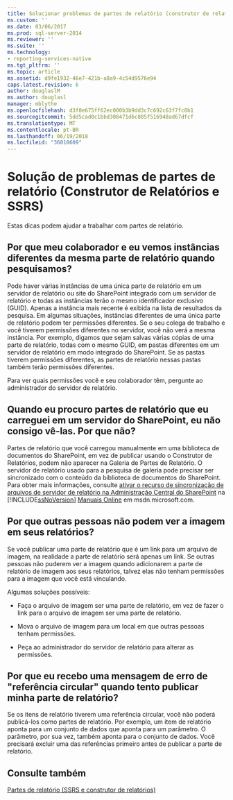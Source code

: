 ```yaml
---
title: Solucionar problemas de partes de relatório (construtor de relatórios e SSRS) | Microsoft Docs
ms.custom: ''
ms.date: 03/06/2017
ms.prod: sql-server-2014
ms.reviewer: ''
ms.suite: ''
ms.technology:
- reporting-services-native
ms.tgt_pltfrm: ''
ms.topic: article
ms.assetid: d9fe1932-46e7-421b-a8a9-4c54d9576e94
caps.latest.revision: 6
author: douglaslM
ms.author: douglasl
manager: mblythe
ms.openlocfilehash: d3f8e675ff62ec000b3b9dd3c7c692c63f7fc8b1
ms.sourcegitcommit: 5dd5cad0c1bbd308471d6c885f516948ad67dfcf
ms.translationtype: MT
ms.contentlocale: pt-BR
ms.lasthandoff: 06/19/2018
ms.locfileid: "36010609"
---
```

# <a name="troubleshoot-report-parts-report-builder-and-ssrs"></a>Solução de problemas de partes de relatório (Construtor de Relatórios e SSRS)
  Estas dicas podem ajudar a trabalhar com partes de relatório.  
  
## <a name="why-do-my-co-worker-and-i-see-different-instances-of-the-same-report-part-when-we-search-for-it"></a>Por que meu colaborador e eu vemos instâncias diferentes da mesma parte de relatório quando pesquisamos?  
 Pode haver várias instâncias de uma única parte de relatório em um servidor de relatório ou site do SharePoint integrado com um servidor de relatório e todas as instâncias terão o mesmo identificador exclusivo (GUID). Apenas a instância mais recente é exibida na lista de resultados da pesquisa. Em algumas situações, instâncias diferentes de uma única parte de relatório podem ter permissões diferentes. Se o seu colega de trabalho e você tiverem permissões diferentes no servidor, você não verá a mesma instância. Por exemplo, digamos que sejam salvas várias cópias de uma parte de relatório, todas com o mesmo GUID, em pastas diferentes em um servidor de relatório em modo integrado do SharePoint. Se as pastas tiverem permissões diferentes, as partes de relatório nessas pastas também terão permissões diferentes.  
  
 Para ver quais permissões você e seu colaborador têm, pergunte ao administrador do servidor de relatório.  
  
## <a name="when-i-search-for-report-parts-that-i-uploaded-to-a-sharepoint-server-i-do-not-see-them-why-not"></a>Quando eu procuro partes de relatório que eu carreguei em um servidor do SharePoint, eu não consigo vê-las. Por que não?  
 Partes de relatório que você carregou manualmente em uma biblioteca de documentos do SharePoint, em vez de publicar usando o Construtor de Relatórios, podem não aparecer na Galeria de Partes de Relatório. O servidor de relatório usado para a pesquisa de galeria pode precisar ser sincronizado com o conteúdo da biblioteca de documentos do SharePoint. Para obter mais informações, consulte [ativar o recurso de sincronização de arquivos de servidor de relatório na Administração Central do SharePoint](../../2014/reporting-services/activate-report-server-file-sync-feature-sharepoint-central-administration.md) na [!INCLUDE[ssNoVersion](../includes/ssnoversion-md.md)] [Manuais Online](http://go.microsoft.com/fwlink/?LinkId=154888) em msdn.microsoft.com.  
  
## <a name="why-cant-others-see-the-image-in-their-reports"></a>Por que outras pessoas não podem ver a imagem em seus relatórios?  
 Se você publicar uma parte de relatório que é um link para um arquivo de imagem, na realidade a parte de relatório será apenas um link. Se outras pessoas não puderem ver a imagem quando adicionarem a parte de relatório de imagem aos seus relatórios, talvez elas não tenham permissões para a imagem que você está vinculando.  
  
 Algumas soluções possíveis:  
  
-   Faça o arquivo de imagem ser uma parte de relatório, em vez de fazer o link para o arquivo de imagem ser uma parte de relatório.  
  
-   Mova o arquivo de imagem para um local em que outras pessoas tenham permissões.  
  
-   Peça ao administrador do servidor de relatório para alterar as permissões.  
  
## <a name="why-do-i-get-a-circular-reference-error-message-when-i-try-to-publish-my-report-part"></a>Por que eu recebo uma mensagem de erro de "referência circular" quando tento publicar minha parte de relatório?  
 Se os itens de relatório tiverem uma referência circular, você não poderá publicá-los como partes de relatório. Por exemplo, um item de relatório aponta para um conjunto de dados que aponta para um parâmetro. O parâmetro, por sua vez, também aponta para o conjunto de dados. Você precisará excluir uma das referências primeiro antes de publicar a parte de relatório.  
  
## <a name="see-also"></a>Consulte também  
 [Partes de relatório &#40;SSRS e construtor de relatórios&#41;](report-parts-report-builder-and-ssrs.md)  
  
  